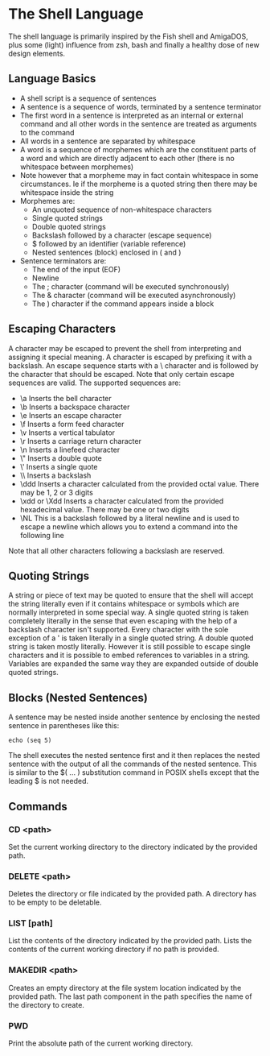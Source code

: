 # The Shell Language

The shell language is primarily inspired by the Fish shell and AmigaDOS, plus some
(light) influence from zsh, bash and finally a healthy dose of new
design elements.

## Language Basics

* A shell script is a sequence of sentences
* A sentence is a sequence of words, terminated by a sentence terminator
* The first word in a sentence is interpreted as an internal or external command and all other words in the sentence are treated as arguments to the command
* All words in a sentence are separated by whitespace
* A word is a sequence of morphemes which are the constituent parts of a word and which are directly adjacent to each other (there is no whitespace between morphemes)
* Note however that a morpheme may in fact contain whitespace in some circumstances. Ie if the morpheme is a quoted string then there may be whitespace inside the string
* Morphemes are:
  * An unquoted sequence of non-whitespace characters
  * Single quoted strings
  * Double quoted strings
  * Backslash followed by a character (escape sequence)
  * $ followed by an identifier (variable reference)
  * Nested sentences (block) enclosed in ( and )
* Sentence terminators are:
  * The end of the input (EOF)
  * Newline
  * The ; character (command will be executed synchronously)
  * The & character (command will be executed asynchronously)
  * The ) character if the command appears inside a block

## Escaping Characters

A character may be escaped to prevent the shell from interpreting and assigning it special meaning. A character is escaped by prefixing it with a backslash.
An escape sequence starts with a \\ character and is followed by the character that should be escaped. Note that only certain escape sequences are valid. The supported sequences are:

* \\a Inserts the bell character
* \\b Inserts a backspace character
* \\e Inserts an escape character
* \\f Inserts a form feed character
* \\v Inserts a vertical tabulator
* \\r Inserts a carriage return character
* \\n Inserts a linefeed character
* \\" Inserts a double quote
* \\' Inserts a single quote
* \\\\ Inserts a backslash
* \\ddd Inserts a character calculated from the provided octal value. There may be 1, 2 or 3 digits
* \\xdd or \\Xdd Inserts a character calculated from the provided hexadecimal value. There may be one or two digits
* \\NL This is a backslash followed by a literal newline and is used to escape a newline which allows you to extend a command into the following line

Note that all other characters following a backslash are reserved.

## Quoting Strings

A string or piece of text may be quoted to ensure that the shell will accept the string literally even if it contains whitespace or symbols which are normally interpreted in some special way.
A single quoted string is taken completely literally in the sense that even escaping with the help of a backslash character isn't supported. Every character with the sole exception of a ' is taken literally in a single quoted string.
A double quoted string is taken mostly literally. However it is still possible to escape single characters and it is possible to embed references to variables in a string. Variables are expanded the same way they are expanded outside of double quoted strings.

## Blocks (Nested Sentences)

A sentence may be nested inside another sentence by enclosing the nested sentence in parentheses like this:

```echo (seq 5)```

The shell executes the nested sentence first and it then replaces the nested sentence with the output of all the commands of the nested sentence. This is similar to the $( ... ) substitution command in POSIX shells except that the leading $ is not needed.

## Commands

### CD \<path>

Set the current working directory to the directory indicated by the provided path.

### DELETE \<path>

Deletes the directory or file indicated by the provided path. A directory has to be empty to be deletable.

### LIST [path]

List the contents of the directory indicated by the provided path. Lists the contents of the current working directory if no path is provided.

### MAKEDIR \<path>

Creates an empty directory at the file system location indicated by the provided path. The last path component in the path specifies the name of the directory to create.

### PWD

Print the absolute path of the current working directory.
